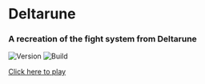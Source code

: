 # Deltarune
### A recreation of the fight system from Deltarune

![Version](https://img.shields.io/badge/Version-0.0.1-orange)
![Build](https://img.shields.io/badge/Build-Passing-green)


[Click here to play](https://77z.github.io/deltarune)
